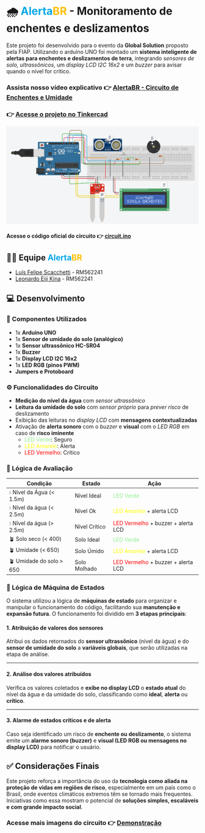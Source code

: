 # 🌧️ <font color="#00a8e8">Alerta</font><font color="#FFBF00">BR</font> - Monitoramento de enchentes e deslizamentos
Este projeto foi desenvolvido para o evento da **Global Solution** proposto pela FIAP. Utilizando o arduíno UNO foi montado um **sistema inteligente de alertas para enchentes e deslizamentos de terra**, integrando *sensores de solo, ultrassônicos*, um *display LCD I2C 16x2* e um *buzzer* para avisar quando o nível for crítico. 

<!-- Colocar Link do vídeo do YT quando for lançado -->
### Assista nosso vídeo explicativo 👉 [AlertaBR - Circuito de Enchentes e Umidade]()

### 👉 [Acesse o projeto no Tinkercad](https://www.tinkercad.com/things/1KK5NCCKVfm-circuito-global-solution/editel?returnTo=https%3A%2F%2Fwww.tinkercad.com%2Fdashboard)

![Circuito Inicial](./assets/CicuitoGeral.png)
#### Acesse o código oficial do circuito 👉 [circuit.ino](circuit.ino)

## 👩‍💻 Equipe <font color="#00a8e8">Alerta</font><font color="#FFBF00">BR</font>
* [Luís Felipe Scacchetti](https://github.com/scacchetti07) - RM562241
* [Leonardo Eiji Kina](https://github.com/leo-kina) - RM562241


## 💻 Desenvolvimento

### 🔧 Componentes Utilizados
* 1x **Arduino UNO**
* 1x **Sensor de umidade do solo (analógico)**
* 1x **Sensor ultrassônico HC-SR04**
* 1x **Buzzer**
* 1x **Display LCD I2C 16x2**
* 1x **LED RGB (pinos PWM)**
* **Jumpers e Protoboard**

### ⚙️ Funcionalidades do Circuito
* **Medição do nível da água** com *sensor ultrassônico*
* **Leitura da umidade do solo** com *sensor próprio* para *prever risco* de deslizamento
* Exibição das leituras no *display LCD* com **mensagens contextualizadas**
* Ativação de **alerta sonoro** com o *buzzer* e **visual** com o *LED RGB* em caso de **risco iminente**
    * <font color="lightgreen">LED Verde</font>: Seguro
    * <font color="yellow">LED Amarelo</font>: Alerta
    * <font color="red">LED Vermelho</font>: Crítico

### 🧠 Lógica de Avaliação
| Condição | Estado | Ação |
| ----------- | ----------- | ----------- |
| 💧 Nível da Água (< 1.5m) | Nível Ideal | <font color="lightgreen">LED Verde</font>
| 💧 Nível da água (< 2.5m)   | Nível Ok |  <font color="yellow">LED Amarelo</font> + alerta LCD
| 💧 Nível da água (> 2.5m)      | Nível Crítico | <font color="red">LED Vermelho</font> + buzzer + alerta LCD
| 🪴 Solo seco (< 400) | Solo Ideal | <font color="lightgreen">LED Verde</font>
| 🪴 Umidade (< 650) | Solo Úmido | <font color="yellow">LED Amarelo</font> + alerta LCD
| 🪴 Umidade do solo > 650 | Solo Molhado | <font color="red">LED Vermelho</font> + buzzer + alerta LCD

### 🏧 Lógica de Máquina de Estados

O sistema utilizou a lógica de **máquinas de estado** para organizar e manipular o funcionamento do código, facilitando sua **manutenção e expansão futura**. O funcionamento foi dividido em **3 etapas principais**:

#### 1. **Atribuição de valores dos sensores**  
Atribui os dados retornados do **sensor ultrassônico** (nível da água) e do **sensor de umidade do solo** a **variáveis globais**, que serão utilizadas na etapa de análise.

---

#### 2. **Análise dos valores atribuídos**  
Verifica os valores coletados e **exibe no display LCD** o **estado atual** do nível da água e da umidade do solo, classificando como **ideal**, **alerta** ou **crítico**.

---

#### 3. **Alarme de estados críticos e de alerta**  
Caso seja identificado um risco de **enchente ou deslizamento**, o sistema emite um **alarme sonoro (buzzer)** e **visual (LED RGB ou mensagens no display LCD)** para notificar o usuário.

## ✅ Considerações Finais
Este projeto reforça a importância do uso da **tecnologia como aliada na proteção de vidas em regiões de risco**, especialmente em um país como o Brasil, onde eventos climáticos extremos têm se tornado mais frequentes. Iniciativas como essa mostram o potencial de **soluções simples, escaláveis e com grande impacto social**.

### Acesse mais imagens do circuito 👉 [Demonstração](/assets/) 